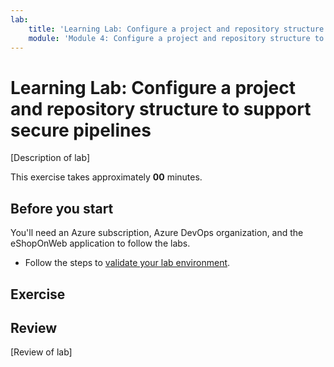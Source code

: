 ```yaml
---
lab:
    title: 'Learning Lab: Configure a project and repository structure to support secure pipelines'
    module: 'Module 4: Configure a project and repository structure to support secure pipelines'
---
```


# Learning Lab: Configure a project and repository structure to support secure pipelines

[Description of lab]

This exercise takes approximately **00** minutes.

## Before you start

You'll need an Azure subscription, Azure DevOps organization, and the eShopOnWeb application to follow the labs.

- Follow the steps to [validate your lab environment](APL1001_M00_Validate_Lab_Environment.md).

## Exercise

## Review

[Review of lab]
